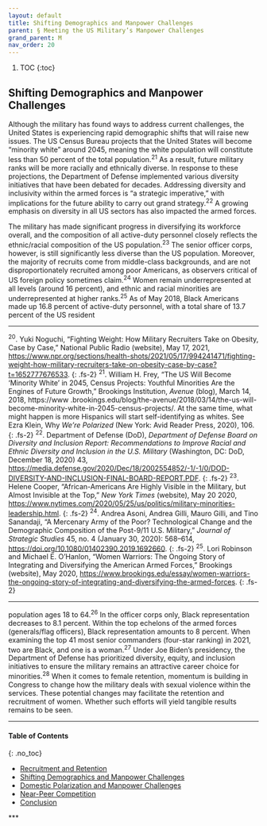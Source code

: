 ```yaml
---
layout: default
title: Shifting Demographics and Manpower Challenges
parent: § Meeting the US Military’s Manpower Challenges  
grand_parent: M
nav_order: 20 
---
```

<style>
.dont-break-out {
  /* These are technically the same, but use both */
  overflow-wrap: break-word;
  word-wrap: break-word;

     -ms-word-break: break-all;
  /* This is the dangerous one in WebKit, as it breaks things wherever */
  word-break: break-all;
  /* Instead use this non-standard one: */
  word-break: break-word;
}

.youtube-container {
    position: relative;
    width: 100%;
    height: 0;
    padding-bottom: 56.25%;
}
.youtube-video {
    position: absolute;
    top: 0;
    left: 0;
    width: 100%;
    height: 100%;
}

</style>

<div class="dont-break-out" markdown="1">

1. TOC
{:toc}

## Shifting Demographics and Manpower Challenges
Although the military has found ways to address current challenges, the United States is experiencing rapid demographic shifts that will raise new issues. The US Census Bureau projects that the United States will become “minority white” around 2045, meaning the white population will constitute less than 50 percent of the total population.<sup>21</sup> As a result, future military ranks will be more racially and ethnically diverse. In response to these projections, the Department of Defense implemented various diversity initiatives that have been debated for decades. Addressing diversity and inclusivity within the armed forces is “a strategic imperative,” with implications for the future ability to carry out grand strategy.<sup>22</sup> A growing emphasis on diversity in all US sectors has also impacted the armed forces.

The military has made significant progress in diversifying its workforce overall, and the composition of all active-duty personnel closely reflects the ethnic/racial composition of the US population.<sup>23</sup> The senior officer corps, however, is still significantly less diverse than the US population. Moreover, the majority of recruits come from middle-class backgrounds, and are not disproportionately recruited among poor Americans, as observers critical of US foreign policy sometimes claim.<sup>24</sup> Women remain underrepresented at all levels (around 16 percent), and ethnic and racial minorities are underrepresented at higher ranks.<sup>25</sup> As of May 2018, Black Americans made up 16.8 percent of active-duty personnel, with a total share of 13.7 percent of the US resident

***
<sup>20</sup>. Yuki Noguchi, “Fighting Weight: How Military Recruiters Take on Obesity, Case by Case,” National Public Radio (website), May 17, 2021, https://www.npr.org/sections/health-shots/2021/05/17/994241471/fighting-weight-how-military-recruiters-take-on-obesity-case-by-case?t=1652777676533. 
{: .fs-2}
<sup>21</sup>. William H. Frey, “The US Will Become ‘Minority White’ in 2045, Census Projects: Youthful Minorities Are the Engines of Future Growth,” Brookings Institution, *Avenue* (blog), March 14, 2018, https://www .brookings.edu/blog/the-avenue/2018/03/14/the-us-will-become-minority-white-in-2045-census-projects/. At the same time, what might happen is more Hispanics will start self-identifying as whites. See Ezra Klein, Why *We’re Polarized* (New York: Avid Reader Press, 2020), 106. 
{: .fs-2}
<sup>22</sup>. Department of Defense (DoD), *Department of Defense Board on Diversity and Inclusion Report: Recommendations to Improve Racial and Ethnic Diversity and Inclusion in the U.S. Military* (Washington, DC: DoD, December 18, 2020) 43, https://media.defense.gov/2020/Dec/18/2002554852/-1/-1/0/DOD-DIVERSITY-AND-INCLUSION-FINAL-BOARD-REPORT.PDF. 
{: .fs-2}
<sup>23</sup>. Helene Cooper, “African-Americans Are Highly Visible in the Military, but Almost Invisible at the Top,” *New York Times* (website), May 20 2020, https://www.nytimes.com/2020/05/25/us/politics/military-minorities-leadership.html. 
{: .fs-2}
<sup>24</sup>. Andrea Asoni, Andrea Gilli, Mauro Gilli, and Tino Sanandaji, “A Mercenary Army of the Poor? Technological Change and the Demographic Composition of the Post-9/11 U.S. Military,” *Journal of Strategic Studies* 45, no. 4 (January 30, 2020): 568–614, https://doi.org/10.1080/01402390.2019.1692660. 
{: .fs-2}
<sup>25</sup>. Lori Robinson and Michael E. O’Hanlon, “Women Warriors: The Ongoing Story of Integrating and Diversifying the American Armed Forces,” Brookings (website), May 2020, https://www.brookings.edu/essay/women-warriors-the-ongoing-story-of-integrating-and-diversifying-the-armed-forces.
{: .fs-2}
***

population ages 18 to 64.<sup>26</sup> In the officer corps only, Black representation decreases to 8.1 percent. Within the top echelons of the armed forces (generals/flag officers), Black representation amounts to 8 percent. When examining the top 41 most senior commanders (four-star ranking) in 2021, two are Black, and one is a woman.<sup>27</sup> Under Joe Biden’s presidency, the Department of Defense has prioritized diversity, equity, and inclusion initiatives to ensure the military remains an attractive career choice for minorities.<sup>28</sup> When it comes to female retention, momentum is building in Congress to change how the military deals with sexual violence within the services. These potential changes may facilitate the retention and recruitment of women. Whether such efforts will yield tangible results remains to be seen.

***

#### Table of Contents
{: .no_toc}

<ul><li> <a href="/docs/M/Meeting the US Military’s Manpower Challenges-1/">
Recruitment and Retention</a></li><li> <a href="/docs/M/Meeting the US Military’s Manpower Challenges-2/">
Shifting Demographics and Manpower Challenges</a></li><li> <a href="/docs/M/Meeting the US Military’s Manpower Challenges-3/">
Domestic Polarization and Manpower Challenges</a></li><li> <a href="/docs/M/Meeting the US Military’s Manpower Challenges-4/">
Near-Peer Competition</a></li><li> <a href="/docs/M/Meeting the US Military’s Manpower Challenges-5/">
Conclusion</a></li></ul>
***

</div>
